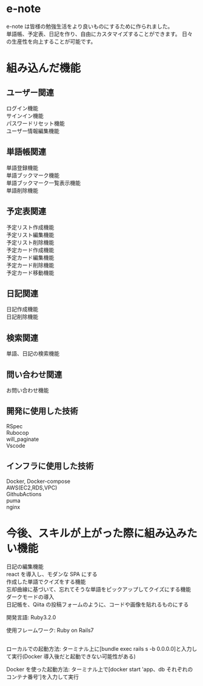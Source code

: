 # e-note

e-note は皆様の勉強生活をより良いものにするために作られました。  
単語帳、予定表、日記を作り、自由にカスタマイズすることができます。
日々の生産性を向上することが可能です。

# 組み込んだ機能

<h2>ユーザー関連</h2>
 ログイン機能<br>
 サインイン機能<br>
 パスワードリセット機能<br>
 ユーザー情報編集機能
<h2>単語帳関連</h2>
 単語登録機能<br>
 単語ブックマーク機能<br>
 単語ブックマーク一覧表示機能<br>
 単語削除機能
<h2>予定表関連</h2>
 予定リスト作成機能<br>
 予定リスト編集機能<br>
 予定リスト削除機能<br>
 予定カード作成機能<br>
 予定カード編集機能<br>
 予定カード削除機能<br>
 予定カード移動機能
<h2>日記関連</h2>
 日記作成機能<br>
 日記削除機能
<h2>検索関連</h2>
単語、日記の検索機能
<h2>問い合わせ関連</h2>
お問い合わせ機能

<h2>開発に使用した技術</h2>
RSpec<br>
Rubocop<br>
will_paginate<br>
Vscode

<h2>インフラに使用した技術</h2>
Docker, Docker-compose<br>
AWS(EC2,RDS,VPC)<br>
GithubActions<br>
puma<br>
nginx

# 今後、スキルが上がった際に組み込みたい機能

日記の編集機能<br>
react を導入し、モダンな SPA にする<br>
作成した単語でクイズをする機能<br>
忘却曲線に基づいて、忘れてそうな単語をピックアップしてクイズにする機能<br>
ダークモードの導入<br>
日記帳を、Qiita の投稿フォームのように、コードや画像を貼れるものにする<br>

開発言語: Ruby3.2.0

使用フレームワーク: Ruby on Rails7

<h2></h2>

ローカルでの起動方法: ターミナル上に[bundle exec rails s -b 0.0.0.0]と入力して実行(Docker 導入後だと起動できない可能性がある)

Docker を使った起動方法: ターミナル上で[docker start 'app、db それぞれのコンテナ番号']を入力して実行
